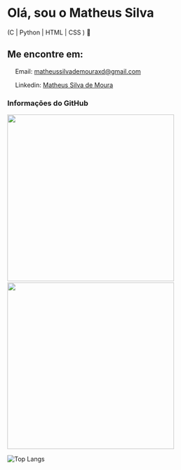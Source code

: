 # Olá, sou o Matheus Silva
(C | Python | HTML | CSS ) 🚀

## Me encontre em:

<img src="https://raw.githubusercontent.com/FortAwesome/Font-Awesome/6.x/svgs/regular/envelope.svg" width="14" fiil=transparent> Email: [matheussilvademouraxd@gmail.com](mailto:matheussilvademouraxd@gmail.com)

<img src="https://raw.githubusercontent.com/FortAwesome/Font-Awesome/6.x/svgs/brands/linkedin.svg" width="14" fiil=transparent> Linkedin: [Matheus Silva de Moura](https://www.linkedin.com/in/matheus-silva-de-moura-855846285/)

### Informações do GitHub

<img src="https://github-readme-stats.vercel.app/api?username=Heus-Sueh&theme=transparent&count_private=false&show_icons=true&locale=pt-BR&title_color=8F979C&text_color=8F979C&icon_color=8F979C&hide_border=true&count_private=true" width="380" /><span>&nbsp;&nbsp;&nbsp;</span><img src="https://github-readme-streak-stats.herokuapp.com?user=Heus-Sueh&theme=transparent&locale=pt_BR&date_format=j%2Fn%5B%2FY%5D&card_width=467&hide_border=true&stroke=8F979C&ring=8F979C&fire=8F979C&currStreakNum=8F979C&sideNums=8F979C&currStreakLabel=8F979C&sideLabels=8F979C&dates=8F979C" width="380" />
<br>

![Top Langs](https://github-readme-stats.vercel.app/api/top-langs/?username=Heus-Sueh&layout=compact&langs_count=7&theme=transparent&count_private=false&show_icons=true&locale=pt-BR&title_color=8F979C&text_color=8F979C&icon_color=8F979C&hide_border=true&count_private=true)
